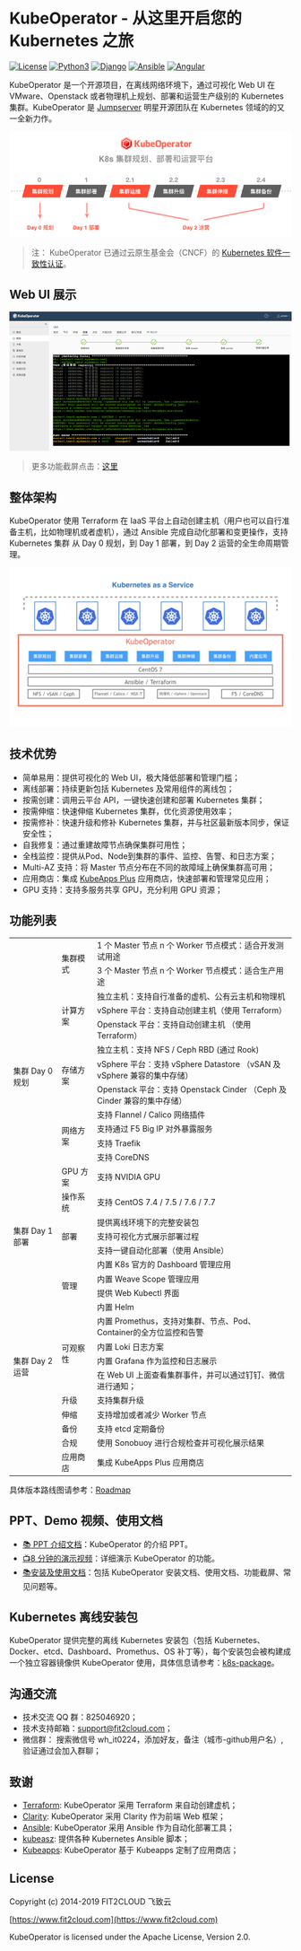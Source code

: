 # KubeOperator - 从这里开启您的 Kubernetes 之旅

[![License](http://img.shields.io/badge/license-apache%20v2-blue.svg)](https://github.com/KubeOperatpr/KubeOperatpr/blob/master/LICENSE)
[![Python3](https://img.shields.io/badge/python-3.6-green.svg?style=plastic)](https://www.python.org/)
[![Django](https://img.shields.io/badge/django-2.1-brightgreen.svg?style=plastic)](https://www.djangoproject.com/)
[![Ansible](https://img.shields.io/badge/ansible-2.6.5-blue.svg?style=plastic)](https://www.ansible.com/)
[![Angular](https://img.shields.io/badge/angular-7.0.4-red.svg?style=plastic)](https://www.angular.cn/)

KubeOperator 是一个开源项目，在离线网络环境下，通过可视化 Web UI 在 VMware、Openstack 或者物理机上规划、部署和运营生产级别的 Kubernetes 集群。KubeOperator 是 [Jumpserver](https://github.com/jumpserver/jumpserver) 明星开源团队在 Kubernetes 领域的的又一全新力作。

![overview](https://github.com/KubeOperator/docs/blob/master/website/static/img/overview.png?raw=true)

> 注： KubeOperator 已通过云原生基金会（CNCF）的 [Kubernetes 软件一致性认证](https://landscape.cncf.io/selected=kube-operator)。

## Web UI 展示

![overview](https://raw.githubusercontent.com/KubeOperator/website/master/images/kubeoperator-ui.jpg)

>更多功能截屏点击：[这里](https://docs.kubeoperator.io/kubeoperator-v2.2/screenshot)

## 整体架构

KubeOperator 使用 Terraform 在 IaaS 平台上自动创建主机（用户也可以自行准备主机，比如物理机或者虚机），通过 Ansible 完成自动化部署和变更操作，支持 Kubernetes 集群 从 Day 0 规划，到 Day 1 部署，到 Day 2 运营的全生命周期管理。

![overview](https://github.com/KubeOperator/docs/blob/master/website/static/img/KubeOperator.jpeg?raw=true)

## 技术优势

-  简单易用：提供可视化的 Web UI，极大降低部署和管理门槛；
-  离线部署：持续更新包括 Kubernetes 及常用组件的离线包；
-  按需创建：调用云平台 API，一键快速创建和部署 Kubernetes 集群；
-  按需伸缩：快速伸缩 Kubernetes 集群，优化资源使用效率；
-  按需修补：快速升级和修补 Kubernetes 集群，并与社区最新版本同步，保证安全性；
-  自我修复：通过重建故障节点确保集群可用性；
-  全栈监控：提供从Pod、Node到集群的事件、监控、告警、和日志方案；
-  Multi-AZ 支持：将 Master 节点分布在不同的故障域上确保集群高可用；
-  应用商店：集成 [KubeApps Plus](https://github.com/KubeOperator/kubeapps-plus) 应用商店，快速部署和管理常见应用；
-  GPU 支持：支持多服务共享 GPU，充分利用 GPU 资源；

## 功能列表

<table class="subscription-level-table">
    <tr class="subscription-level-tr-border">
        <td class="features-first-td-background-style" rowspan="14">集群 Day 0 规划</td>
        </td>
        <td class="features-third-td-background-style" rowspan="2">集群模式
        </td>
        <td class="features-third-td-background-style">1 个 Master 节点 n 个 Worker 节点模式：适合开发测试用途
        </td>       
    </tr>
    <tr class="subscription-level-tr-border">
        <td class="features-third-td-background-style">3 个 Master 节点 n 个 Worker 节点模式：适合生产用途
        </td>
    </tr>    
    <tr class="subscription-level-tr-border">
        <td class="features-third-td-background-style" rowspan="3">计算方案
        </td>
        <td class="features-third-td-background-style">独立主机：支持自行准备的虚机、公有云主机和物理机
        </td>  
    </tr>    
    <tr class="subscription-level-tr-border">
        <td class="features-third-td-background-style">vSphere 平台：支持自动创建主机（使用 Terraform）
        </td>
    </tr>
    <tr class="subscription-level-tr-border">
        <td class="features-third-td-background-style">Openstack 平台：支持自动创建主机 （使用 Terraform）
        </td>
    </tr>
    <tr class="subscription-level-tr-border">
        <td class="features-third-td-background-style" rowspan="3">存储方案
        </td>
        <td class="features-third-td-background-style">独立主机：支持 NFS / Ceph RBD (通过 Rook) 
        </td>
    </tr>
    <tr class="subscription-level-tr-border">
        <td class="features-third-td-background-style">vSphere 平台：支持 vSphere Datastore （vSAN 及 vSphere 兼容的集中存储）
        </td>
    </tr> 
     <tr class="subscription-level-tr-border">
        <td class="features-third-td-background-style">Openstack 平台：支持 Openstack Cinder （Ceph 及 Cinder 兼容的集中存储）
        </td>
    </tr>
    <tr class="subscription-level-tr-border">
        <td class="features-third-td-background-style" rowspan="4">网络方案
        </td>
        <td class="features-third-td-background-style">支持 Flannel / Calico 网络插件
        </td>
    </tr>
    <tr class="subscription-level-tr-border">
        <td class="features-third-td-background-style">支持通过 F5 Big IP 对外暴露服务
        </td>
    </tr> 
    <tr class="subscription-level-tr-border">
        <td class="features-third-td-background-style">支持 Traefik
        </td>
    </tr>    
    <tr class="subscription-level-tr-border">
        <td class="features-third-td-background-style">支持 CoreDNS
        </td>
    </tr>
    <tr class="subscription-level-tr-border">
        <td class="features-third-td-background-style">GPU 方案
        </td>
        <td class="features-third-td-background-style">支持 NVIDIA GPU
        </td>
    </tr> 
    <tr class="subscription-level-tr-border">
        <td class="features-third-td-background-style">操作系统
        </td>
        <td class="features-third-td-background-style">支持 CentOS 7.4 / 7.5 / 7.6 / 7.7
        </td>
    </tr>    
    <tr class="subscription-level-tr-border">
        <td class="features-first-td-background-style" rowspan="3">集群 Day 1 部署
        </td>
        <td class="features-third-td-background-style" rowspan="3">部署
        </td>  
        <td class="features-third-td-background-style">提供离线环境下的完整安装包
        </td>         
    </tr>
     <tr class="subscription-level-tr-border">
        <td class="features-third-td-background-style">支持可视化方式展示部署过程
        </td>
    </tr>
     <tr class="subscription-level-tr-border">
        <td class="features-third-td-background-style">支持一键自动化部署（使用 Ansible）
        </td>
    </tr> 
    <tr class="subscription-level-tr-border">
        <td class="features-first-td-background-style" rowspan="13">集群 Day 2 运营
        </td>
        <td class="features-third-td-background-style" rowspan="4">管理
        </td>  
        <td class="features-third-td-background-style">内置 K8s 官方的 Dashboard 管理应用
        </td>         
    </tr>
     <tr class="subscription-level-tr-border">
         <td class="features-third-td-background-style">内置 Weave Scope 管理应用
        </td>
    </tr>  
    <tr class="subscription-level-tr-border">
         <td class="features-third-td-background-style">提供 Web Kubectl 界面
        </td>
    </tr> 
    <tr class="subscription-level-tr-border">
         <td class="features-third-td-background-style">内置 Helm 
        </td>
    </tr>   
    <tr class="subscription-level-tr-border">
        <td class="features-third-td-background-style" rowspan="4">可观察性
        </td>
         <td class="features-third-td-background-style">内置 Promethus，支持对集群、节点、Pod、Container的全方位监控和告警
        </td>
    </tr>
     <tr class="subscription-level-tr-border">
        <td class="features-third-td-background-style">内置 Loki 日志方案
        </td>
    </tr> 
    <tr class="subscription-level-tr-border">
        <td class="features-third-td-background-style">内置 Grafana 作为监控和日志展示
        </td>
    </tr> 
    <tr class="subscription-level-tr-border">
        <td class="features-third-td-background-style"> 在 Web UI 上面查看集群事件，并可以通过钉钉、微信进行通知；
        </td>
    </tr>      
    <tr class="subscription-level-tr-border">
        <td class="features-third-td-background-style">升级
        </td>
         <td class="features-third-td-background-style">支持集群升级
        </td>
    </tr> 
    <tr class="subscription-level-tr-border">
        <td class="features-third-td-background-style">伸缩
        </td>
         <td class="features-third-td-background-style">支持增加或者减少 Worker 节点
        </td>
    </tr>
    <tr class="subscription-level-tr-border">
        <td class="features-third-td-background-style">备份
        </td>
         <td class="features-third-td-background-style">支持 etcd 定期备份
        </td>
    </tr>  
    <tr class="subscription-level-tr-border">
        <td class="features-third-td-background-style">合规
        </td>
         <td class="features-third-td-background-style">使用 Sonobuoy 进行合规检查并可视化展示结果
        </td>
    </tr>      
     <tr class="subscription-level-tr-border">
        <td class="features-third-td-background-style">应用商店
        </td>
         <td class="features-third-td-background-style">集成 KubeApps Plus 应用商店
        </td>
    </tr>     
 </table>

具体版本路线图请参考：[Roadmap](https://github.com/KubeOperator/KubeOperator/blob/master/ROADMAP.md)

 ## PPT、Demo 视频、使用文档

-  [:books: PPT 介绍文档]( ./KubeOperator_Intro.pdf)：KubeOperator 的介绍 PPT。
-  [:tv:8 分钟的演示视频]( https://kubeoperator-1256577600.file.myqcloud.com/video/KubeOperator2.1.mp4)：详细演示 KubeOperator 的功能。
-  [:books:安装及使用文档](https://docs.kubeoperator.io/)：包括 KubeOperator 安装文档、使用文档、功能截屏、常见问题等。

 ## Kubernetes 离线安装包

KubeOperator 提供完整的离线 Kubernetes 安装包（包括 Kubernetes、Docker、etcd、Dashboard、Promethus、OS 补丁等），每个安装包会被构建成一个独立容器镜像供 KubeOperator 使用，具体信息请参考：[k8s-package](https://github.com/KubeOperator/k8s-package)。

## 沟通交流
 
- 技术交流 QQ 群：825046920；
- 技术支持邮箱：support@fit2cloud.com；
- 微信群： 搜索微信号 wh_it0224，添加好友，备注（城市-github用户名）, 验证通过会加入群聊；

## 致谢

- [Terraform](https://github.com/hashicorp/terraform): KubeOperator 采用 Terraform 来自动创建虚机；
- [Clarity](https://github.com/vmware/clarity/): KubeOperator 采用 Clarity 作为前端 Web 框架；
- [Ansible](https://github.com/ansible/ansible): KubeOperator 采用 Ansible 作为自动化部署工具；
- [kubeasz](https://github.com/easzlab/kubeasz): 提供各种 Kubernetes Ansible 脚本；
- [Kubeapps](https://github.com/kubeapps/kubeapps): KubeOperator 基于 Kubeapps 定制了应用商店；

## License

Copyright (c) 2014-2019 FIT2CLOUD 飞致云

[https://www.fit2cloud.com](https://www.fit2cloud.com)<br>

KubeOperator is licensed under the Apache License, Version 2.0.
